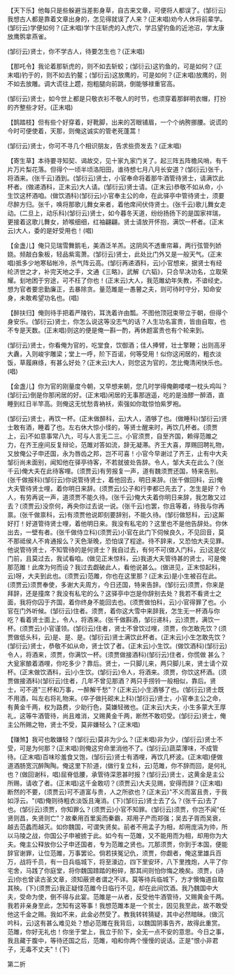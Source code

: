 <!-- { "loadSidebar": true } -->
【天下乐】他每只是些躲避当差影身草，自古来文章，可便将人都误了。(邹衍云)我想古人都是靠着文章出身的，怎见得就误了人来？(正末唱)劝今人休将前辈学。(邹衍云)学便如何？(正末唱)学卞庄斩虎的入虎穴，学吕望钓鱼的近池沼，学太康放鹰鹘拿燕雀。

(邹衍云)贤士，你不学古人，待要怎生也？(正末唱)

【那吒令】我论着那斩虎的，则不如去斩蛟；(邹衍云)这钓鱼的，可是如何？(正末唱)钓于的，则不如去钓鳌；(邹衍云)这放鹰的，可是如何？(正末唱)放鹰的，则不如去放雕。调大谎往上趱，抱粗腿向前跳，倒能够禄重官高。

(邹衍云)贤士，如今世上都是只敬衣衫不敬人的时节，也须穿着那鲜明衣帽，打扮的齐整些才好。(正末唱)

【鹊踏枝】但有些个好穿着，好靴脚，出来的苫眼铺眉，一个个纳胯挪腰。说谎的今时可便使着，天那，则俺这诚实的管老死蓬蒿！

(邹衍云)贤士，你可不寻几个相识朋友，告求些赍发去？(正末唱)

【寄生草】本待要寻知契、谒故交，见十家九家门关了。起三阵五阵檐风哨，有千片万片梨花落。但得个一顷半顷洛阳田，谁待想七月八月长安道？(邹衍云)张千，将酒来。(张千云)酒到。(邹衍云)贤士，小官奉命将着那牛酒管待贤士，请满饮此杯者。(做递酒科，正末云)大人请。(邹衍云)贤士请。(正末云)恭敬不如从命，小生饮这杯酒咱。(做饮酒科)(邹衍云)小官奉主公的命，在此驿亭中管待贤士，须要尽醉方归。张千，唤将那歌儿舞女来者，着他席间伏侍贤士。(张千云)歌儿舞女走动。(二旦上，动乐科)(邹衍云)贤士，如今暮冬天道，纷纷扬扬下的是国家祥瑞，更接着这歌儿舞女，娇喉细细，红袖翩翩。贤士请放开怀抱，满饮一杯者。(正末云)大人，委的是好受用也！(唱)

【金盏儿】俺只见瑞雪舞鹅毛，美酒泛羊羔。这阴风不透重帘幕，两行弦管列娇娆。频敲白象板，轻品紫鸾萧。(邹衍云)贤士，此处比门外又是一般天气。(正末唱)抵多少地寒毡帐冷，杀气阵云高。(邹衍再递酒科，云)小官想来，据贤士有经纶济世之才，补完天地之手，文通《三略》，武解《六韬》，只合早决功名，立取荣耀。刬地困于穷途，可不枉了你也！(正末云)大人，我范雎幼年失教，不谙经史。想为官者要忠勤廉正，去暴除贪。量范雎是一愚瞽之夫，则可待时守分，知命安身，未敢希望功名也。(唱)

【醉扶归】俺则待手把着严陵钓，耳洗着许由瓢。不图他顶冠束带立于朝，但得个身安乐。(邹衍云)贤士，你怎么说这等没志气的话？人生功名富贵，皆由自取，也不专是天数。(正末唱)则这的便是俺一斟一酌，再休题富贵也有个轮来到。

(邹衍云)贤士，你看俺为官的，吃堂食，饮御酒；佳人捧臂，壮士擎鞭；出则高牙大纛，入则峻宇雕梁；堂上一呼，阶下百诺，何等受用！似你这闲居的，粗衣淡饭，草履麻绦，有甚么好处？(正末云)大人，则您这为官的，怎比俺清闲快乐也。(唱)

【金盏儿】你为官的刚量度今朝，又早想来朝，您几时学得俺齁喽喽一枕头鸡叫？(邹衍云)倒是你那闲居的好。(正末唱)闲居的无事那逍遥，吃的是浊醪一醉酒，直睡到红日半竿高。则俺这无忧愁青衲袄，索强如你耽惊怕紫罗袍。

(邹衍云)贤士，再饮一杯。(正末做醉科，云)大人，酒够了也。(做睡科)(邹衍云)贤士敢有酒，睡着了也。左右休大惊小怪的，等贤士醒来时，再饮几杯者。(须贾上，云)不如意事常八九，可与人言无二三。小官须贾，自至齐国，赖得范雎之力，在齐王座间反复辩论，范雎对答如流，辞无凝滞。齐王大喜，厚赐回聘礼物，又放俺公子申还国，永为唇齿之邦，岂不可喜！小官今早谢过了齐王，止有中大夫邹衍尚未面别，闻知他在驿亭待客，不若就彼处告辞。令人，邹大夫在此么？(张千云)俺大夫在此待客哩。(须贾云)有劳报复一声，道有魏须贾还国，特来告别。(张千做报科)(邹衍云)你说管待贤士，着他回去，明日来辞。(张千做回科，云)俺大夫管待贤士哩，着你明日来辞。(须贾云)公子和行李都已先去了，怎生是好？令人，有劳再说一声，道须贾不能久待。(张千云)俺大夫着你明日来辞，我怎敢又过去？(须贾云)没奈何，再央你过去说一说。(张千云)也罢，你且等着，待我与你再禀。(张千做禀科，云)有须贾他说即刻要辞别，不能久待。(邹衍做怒科，云)这厮好打！好道管待贤士哩，着他明日来。我没有私宅的？这里也不是他告辞处。你休出去，一壁有者。(张千做侍立科)(须贾云)小官在此门下伺候良久，不见回音，莫不那祗侯人不肯通报么？天色渐晚，恐怕误了程途。待不辞来，又恐怕大夫见罪。他说管待贤士，不知管待的是何贤士？我自过去，有何不可(做入门科，云)这是仪门前，且莫过去，我试看咱。(做见正末惊科，云)我道大夫管待甚的贤士，可是俺那范雎！此席为何而设？我过去觑破此人，看他说甚么。(做进见，正末惊起科，云)呀，大夫到此也。(须贾云)范雎，你也在这里那？(正末云)是小生被召在此。(须贾云)须贾奉使，多谢大夫周方，今日还国，特来告辞。(邹衍云)须贾，你来是拜辞，还是撞席？我没有私宅的么？这驿亭中岂是你辞别去处？我若不看贤士之面，我将你囚于齐国，着你终身不能回去也。(须贾做怕科，云)小官得罪了也。小官在门外听候。(邹衍云)住者。须贾，着你这大雪中来辞我，怎生无一杯酒与你吃？看着贤士面上，令人，将酒来。(张千做斟酒，邹衍递科，云)须贾，满饮一杯。(须贾云)小官谨领。(邹衍云)住者，贤士不曾饮过哩，须贾，你怎敢先饮？(须贾做低头科，云)是、是、是。(邹衍云)贤士满饮此杯者。(正末云)小生怎敢先饮？(邹衍云)贤士，恭敬不如从命，贤士饮了者。(正末云)小生饮。(做饮酒科)(邹衍云)令人，将酒来，须贾，你满饮一杯。(须贾做接酒科)(邹衍云)住者，你慌做
甚么？大瓮家酿着酒哩，你吃多少？靠后。贤士，一只脚儿来，两只脚儿来，贤士请个双杯。(正末做饮酒科，云)小生饮。(邹衍云)令人，将酒来。须贾，你饮这杯酒。(须贾做接酒科)(邹衍云)住者，几年不曾见那酒？两只手捞铃一般相似，靠后。贤士，可不道"三杯和万事，一醉解千愁"？(正末云)小生酒够了也。(邹衍云)贤士既不用酒，叫左右将礼物来。(卒子做托砌末上科)(邹衍云)贤士，小官奉主公之命，有黄金千两，权为路费，少助行色，莫嫌轻微也。(正末云)大夫，小生多蒙大王厚礼，这等牛酒管待，尚且难消，又赐黄金千两，断然不敢叨受。(邹衍云)贤士，俺主公所赐之物，贤士不受，莫非嫌轻么？(正末唱)

【赚煞】我可也敢嫌轻？(邹衍云)莫非为少么？(正末唱)非为少，(邹衍云)贤士不受，可是为何那？(正末唱)则俺这穷命里消他不了。(邹衍云)蔬菜薄味，不成管待。(正末唱)百味珍羞食又饱，(邹衍云)贤士有酒哩，再饮几杯波。(正末唱)便做道酒肠宽沉醉陶陶。俺这里下阶道，(做行复立科，云)范雎，你不辞而回，是何礼也？(做回谢科，唱)屈脊低腰，承管待深恩甚时报？(邹衍云)贤士，这黄金是主公所赐，请收了者。(正末唱)这千金敢叨？(须贾云)大夫见赐，安得而辞？(正末唱)断然的不要，(须贾云)可不道富与贵，人之所欲也？(正末云)"不义而富且贵，于我如浮云。"(唱)俺则待粗衣淡饭且淹消。(下)(邹衍云)贤士去了么？(张千云)去了也。(邹衍云)须贾，你知罪么？(须贾云)小官不知罪。(邹衍云)须贾，你岂不闻"任贤则昌，失贤则亡"？故秦用百里奚而秦霸，郑用子产而郑强；吴去子胥而吴衰，越去范蠡而越灭。如你魏国，可谓失贤矣。前者不用孟子为相，却用庞涓为帅，所以马陵之战，你国公子申被掳于此。如今有一范雎，又不能用而为相，却用你为大夫。俺主公释放你公子申还国者，专为范雎之贤也。兀那须贾，你到于本国，便能辞官谢罪，让位范雎，万事罢论。倘若挟冤记仇，须贾，你觑者，俺这里雄兵百万，战将千员，有一日兵临城下，将至濠边，四下里安环，八下里拽炮，人平了你宅舍，马践了你庭堂，将你魏国蹅踏的粉碎，那其间则怕你悔之晚矣。须贾，(诗云)你也曾读古圣文章，须知蔽贤者谓之不详。莫等待兵临城下，方才懊悔道自取其殃。(下)(须贾云)我正疑怪范雎今日临行不见，却在此间饮酒。我乃魏国中大夫，受命为使，倒不得与此宴。范雎是一从者，反受他牛酒管待，又赐黄金千两。我若非亲身至此，怎知有这等事！我想范雎本是一个贫士，因见我至此，故不敢受他这千金之赐。我如不来，此金必然受了。教我转转猜疑，其中必然暗昧。(做沉吟科，云)这有甚么难见处？想必范雎在我背后，以魏国阴事告齐，故得此重赏。范雎，你好无礼也！你坐于堂上，我立于阶下，全无一点不安的意思。今日之事，我且藏于腹中，等待还国之后，范雎，咱和你两个慢慢的说话。正是"恨小非君子，无毒不丈夫"！(下)

第二折

